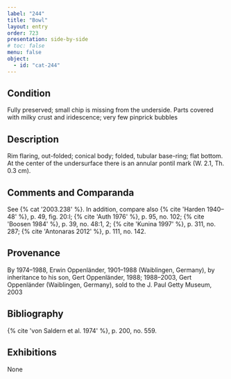 ```yaml
---
label: "244"
title: "Bowl"
layout: entry
order: 723
presentation: side-by-side
# toc: false
menu: false
object:
  - id: "cat-244"
---
```


## Condition

Fully preserved; small chip is missing from the underside. Parts covered with milky crust and iridescence; very few pinprick bubbles

## Description

Rim flaring, out-folded; conical body; folded, tubular base-ring; flat bottom. At the center of the undersurface there is an annular pontil mark (W. 2.1, Th. 0.3 cm).

## Comments and Comparanda

See {% cat '2003.238' %}. In addition, compare also {% cite 'Harden 1940–48' %}, p. 49, fig. 20:I; {% cite 'Auth 1976' %}, p. 95, no. 102; {% cite 'Boosen 1984' %}, p. 39, no. 48:1, 2; {% cite 'Kunina 1997' %}, p. 311, no. 287; {% cite 'Antonaras 2012' %}, p. 111, no. 142.

## Provenance

By 1974–1988, Erwin Oppenländer, 1901–1988 (Waiblingen, Germany), by inheritance to his son, Gert Oppenländer, 1988; 1988–2003, Gert Oppenländer (Waiblingen, Germany), sold to the J. Paul Getty Museum, 2003

## Bibliography

{% cite 'von Saldern et al. 1974' %}, p. 200, no. 559.

## Exhibitions

None
